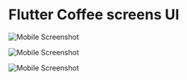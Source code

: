 # Flutter Coffee screens UI 


![Mobile Screenshot](../screenshots/coffe1.png)

![Mobile Screenshot](../screenshots/coffe2.png)

![Mobile Screenshot](../screenshots/coffe3.png)

